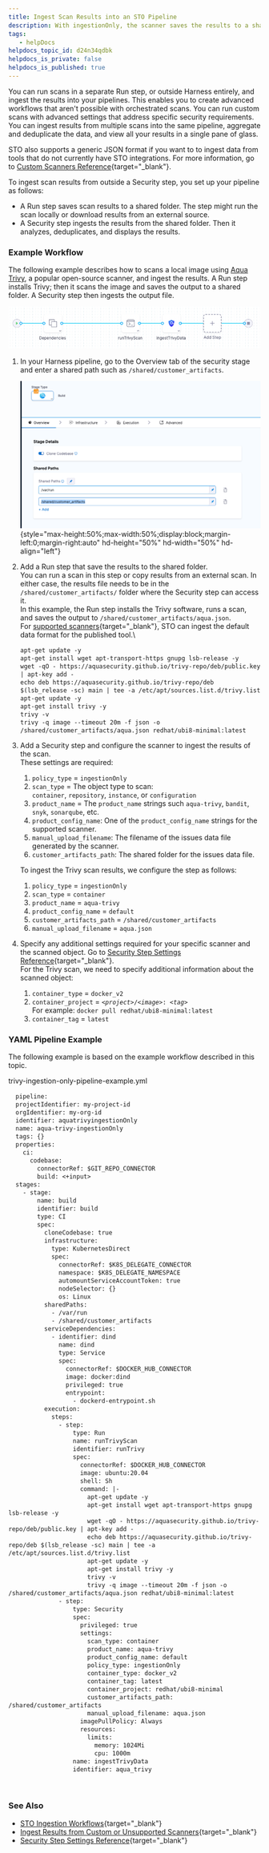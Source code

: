 ```yaml
---
title: Ingest Scan Results into an STO Pipeline
description: With ingestionOnly, the scanner saves the results to a shared folder. The pipeline then ingests this data and analyzes, deduplicates, and displays the results.
tags: 
   - helpDocs
helpdocs_topic_id: d24n34qdbk
helpdocs_is_private: false
helpdocs_is_published: true
---
```


You can run scans in a separate Run step, or outside Harness entirely,
and ingest the results into your pipelines. This enables you to create
advanced workflows that aren\'t possible with orchestrated scans. You
can run custom scans with advanced settings that address specific
security requirements. You can ingest results from multiple scans into
the same pipeline, aggregate and deduplicate the data, and view all your
results in a single pane of glass.

STO also supports a generic JSON format if you want to to ingest data
from tools that do not currently have STO integrations. For more
information, go to [Custom Scanners
Reference](https://docs.harness.io/article/ymkcm5lypf){target="_blank"}.

To ingest scan results from outside a Security step, you set up your
pipeline as follows:

-   A Run step saves scan results to a shared folder. The step might run
    the scan locally or download results from an external source.
-   A Security step ingests the results from the shared folder. Then it
    analyzes, deduplicates, and displays the results.

### Example Workflow

The following example describes how to scans a local image using [Aqua
Trivy](https://aquasecurity.github.io/trivy/dev/docs/), a popular
open-source scanner, and ingest the results. A Run step installs Trivy;
then it scans the image and saves the output to a shared folder. A
Security step then ingests the output file.

![](./static/ingest-scan-results-into-an-sto-pipeline-06.png)

1.  In your Harness pipeline, go to the Overview tab of the security
    stage and enter a shared path such as `/shared/customer_artifacts`.

    ![](./static/ingest-scan-results-into-an-sto-pipeline-07.png){style="max-height:50%;max-width:50%;display:block;margin-left:0;margin-right:auto"
    hd-height="50%" hd-width="50%" hd-align="left"}

2.  Add a Run step that save the results to the shared folder.\
    You can run a scan in this step or copy results from an external
    scan. In either case, the results file needs to be in the
    `/shared/customer_artifacts/` folder where the Security step can
    access it.\
    In this example, the Run step installs the Trivy software, runs a
    scan, and saves the output to
    `/shared/customer_artifacts/aqua.json`.\
    For [supported
    scanners](https://docs.harness.io/article/0k0iubnzql#scanners_target_types_and_scan_approach){target="_blank"},
    STO can ingest the default data format for the published tool.\

    ``` {.hljs .yaml}
    apt-get update -y
    apt-get install wget apt-transport-https gnupg lsb-release -y
    wget -qO - https://aquasecurity.github.io/trivy-repo/deb/public.key | apt-key add -
    echo deb https://aquasecurity.github.io/trivy-repo/deb $(lsb_release -sc) main | tee -a /etc/apt/sources.list.d/trivy.list
    apt-get update -y
    apt-get install trivy -y
    trivy -v
    trivy -q image --timeout 20m -f json -o /shared/customer_artifacts/aqua.json redhat/ubi8-minimal:latest
    ```

3.  Add a Security step and configure the scanner to ingest the results
    of the scan.\
    These settings are required:
    1.  `policy_type` = `ingestionOnly`
    2.  `scan_type` = The object type to scan:
        `container`, `repository`, `instance`, or `configuration`
    3.  `product_name` = The `product_name` strings such `aqua-trivy`,
        `bandit`, `snyk`, `sonarqube`, etc.
    4.  `product_config_name`: One of the `product_config_name` strings
        for the supported scanner.
    5.  `manual_upload_filename`: The filename of the issues data file
        generated by the scanner.
    6.  `customer_artifacts_path`: The shared folder for the issues data
        file.

    To ingest the Trivy scan results, we configure the step as follows:
    1.  `policy_type` = `ingestionOnly`
    2.  `scan_type` = `container`
    3.  `product_name` = `aqua-trivy`
    4.  `product_config_name` = `default`
    5.  `customer_artifacts_path` = `/shared/customer_artifacts`
    6.  `manual_upload_filename` = `aqua.json`

4.  Specify any additional settings required for your specific scanner
    and the scanned object. Go to [Security Step Settings
    Reference](Security%20Step%20Settings%20Reference){target="_blank"}.\
    For the Trivy scan, we need to specify additional information about
    the scanned object:
    1.  `container_type` = `docker_v2`
    2.  `container_project` =
        `<`*`project`*`>/<`*`image`*`>: <`*`tag`*`>`\
        For example: `docker pull redhat/ubi8-minimal:latest`
    3.  `container_tag` = `latest`

### YAML Pipeline Example

The following example is based on the example workflow described in this
topic.

trivy-ingestion-only-pipeline-example.yml

<div>

``` {.hljs .yaml}
  pipeline:
  projectIdentifier: my-project-id
  orgIdentifier: my-org-id
  identifier: aquatrivyingestionOnly
  name: aqua-trivy-ingestionOnly
  tags: {}
  properties:
    ci:
      codebase:
        connectorRef: $GIT_REPO_CONNECTOR
        build: <+input>
  stages:
    - stage:
        name: build
        identifier: build
        type: CI
        spec:
          cloneCodebase: true
          infrastructure:
            type: KubernetesDirect
            spec:
              connectorRef: $K8S_DELEGATE_CONNECTOR
              namespace: $K8S_DELEGATE_NAMESPACE
              automountServiceAccountToken: true
              nodeSelector: {}
              os: Linux
          sharedPaths:
            - /var/run
            - /shared/customer_artifacts
          serviceDependencies:
            - identifier: dind
              name: dind
              type: Service
              spec:
                connectorRef: $DOCKER_HUB_CONNECTOR
                image: docker:dind
                privileged: true
                entrypoint:
                  - dockerd-entrypoint.sh
          execution:
            steps:
              - step:
                  type: Run
                  name: runTrivyScan
                  identifier: runTrivy
                  spec:
                    connectorRef: $DOCKER_HUB_CONNECTOR
                    image: ubuntu:20.04
                    shell: Sh
                    command: |-
                      apt-get update -y
                      apt-get install wget apt-transport-https gnupg lsb-release -y
                      wget -qO - https://aquasecurity.github.io/trivy-repo/deb/public.key | apt-key add -
                      echo deb https://aquasecurity.github.io/trivy-repo/deb $(lsb_release -sc) main | tee -a /etc/apt/sources.list.d/trivy.list
                      apt-get update -y
                      apt-get install trivy -y
                      trivy -v
                      trivy -q image --timeout 20m -f json -o /shared/customer_artifacts/aqua.json redhat/ubi8-minimal:latest
              - step:
                  type: Security
                  spec:
                    privileged: true
                    settings:
                      scan_type: container
                      product_name: aqua-trivy
                      product_config_name: default
                      policy_type: ingestionOnly
                      container_type: docker_v2
                      container_tag: latest
                      container_project: redhat/ubi8-minimal
                      customer_artifacts_path: /shared/customer_artifacts
                      manual_upload_filename: aqua.json
                    imagePullPolicy: Always
                    resources:
                      limits:
                        memory: 1024Mi
                        cpu: 1000m
                  name: ingestTrivyData
                  identifier: aqua_trivy

  
```

</div>

### See Also

-   [STO Ingestion
    Workflows](https://docs.harness.io/article/cjqnd71y07){target="_blank"}
-   [Ingest Results from Custom or Unsupported
    Scanners](https://docs.harness.io/article/ymkcm5lypf){target="_blank"}
-   [Security Step Settings
    Reference](https://docs.harness.io/article/0k0iubnzql){target="_blank"}
